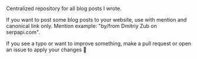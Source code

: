 Centralized repository for all blog posts I wrote.

If you want to post some blog posts to your website, use with mention and canonical link only. Mention example: "by/from Dmitriy Zub on serpapi.com".

If you see a typo or want to improve something, make a pull request or open an issue to apply your changes 💫
